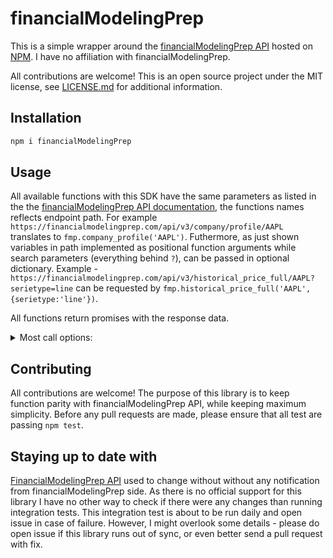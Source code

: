 # financialModelingPrep

This is a simple wrapper around the [financialModelingPrep API](https://www.financialModelingPrep.co/documentation/) hosted on [NPM](https://www.npmjs.com/package/financialModelingPrep). I have no affiliation with financialModelingPrep.

All contributions are welcome! This is an open source project under the MIT license, see [LICENSE.md](LICENSE.md) for additional information.


## Installation
```bash
npm i financialModelingPrep
```

## Usage

All available functions with this SDK have the same parameters as listed in the the [financialModelingPrep API documentation](https://www.financialModelingPrep.co/documentation/), the functions names reflects endpoint path. For example `https://financialmodelingprep.com/api/v3/company/profile/AAPL` translates to `fmp.company_profile('AAPL')`. Futhermore, as just shown variables in path implemented as positional function arguments while search parameters (everything behind `?`), can be passed in optional dictionary. Example - `https://financialmodelingprep.com/api/v3/historical_price_full/AAPL?serietype=line` can be requested by `fmp.historical_price_full('AAPL',{serietype:'line'})`.

All functions return promises with the response data.

<details>
<summary>Most call options:</summary>

```javascript
const FinancialModelingPrep = require('financial-modeling-prep-data-source');

const fmp = new FinancialModelingPrep();

fmp.company_profile(symbol);

fmp.quote(id);

fmp.search(query, { exchange, limit });

fmp.financial_ratios(symbol);

fmp.financials_income_statement(symbol, { period });
fmp.financials_balance_sheet_statement(symbol, { period });
fmp.financials_cash_flow_statement(symbol, { period });
fmp.financial_statement_growth(symbol, { period });

fmp.enterprise_value(symbol, { period });

fmp.company_key_metrics(symbol, { period });
fmp.company_rating(symbol);
fmp.company_discounted_cash_flow(symbol);
fmp.company_historical_discounted_cash_flow(symbol, { period });
fmp.company_stock_list();

fmp.stock_real_time_price(symbol);
fmp.stock_real_time_price();

/*
	historical_chart_intervals = [
		'1min', '5min', '15min', '30min', '1hour'
	];
*/
fmp.historical_chart(id, { interval });

/*
	historical_price_full_serietypes = [
		'line'
	];

	historical_price_full_groups = [
		'index',
		'commodity',
		'etf',
		'tsx',
		'euronext',
		'mutual_fund',
		'etf',
		'stock_dividend',
		'stock_split',
		'crypto',
		'forex'
	];
*/
fmp.historical_price_full(id, { group, serietype, from, to, timeseries });

fmp.majors_indexes(symbol);
fmp.majors_indexes();

fmp.quotes(id);

fmp.symbol_available_indexes();

fmp.quotes_commodity(commodity);

fmp.historical_chart_PRNT({ interval, PRNT });

/*
	stock_groups = [
		'actives', 'gainers', 'losers', 'sectors-performance'
	];
*/
fmp.stock(group);

fmp.is_the_market_open();

fmp.cryptocurrencies();

fmp.cryptocurrency(symbol);

/*
	symbol_groups = [
		'available-indexes',
		'available-commodities',
		'available-etfs',
		'available-mutual-funds',
		'available-euronext',
		'available-tsx',
		'available-cryptocurrencies',
		'available-forex-currency-pairs'
	];
*/
fmp.symbol(group);

fmp.forex(currency_pair);
fmp.forex();
```
</details>

## Contributing

All contributions are welcome! The purpose of this library is to keep function parity with financialModelingPrep API, while keeping maximum simplicity. Before any pull requests are made, please ensure that all test are passing `npm test`.

## Staying up to date with 

[FinancialModelingPrep API](https://www.financialModelingPrep.co/documentation/) used to change without without any notification from financialModelingPrep side. As there is no official support for this library I have no other way to check if there were any changes than running integration tests.
This integration test is about to be run daily and open issue in case of failure. However, I might overlook some details - please do open issue if this library runs out of sync, or even better send a pull request with fix. 